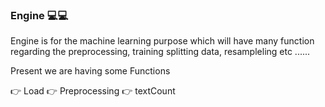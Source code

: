 ### Engine :computer::computer:

Engine is for the machine learning purpose which will have many function regarding the preprocessing, training splitting data, resampleling etc ......

Present we are having some Functions

:point_right: Load 
:point_right: Preprocessing
:point_right: textCount